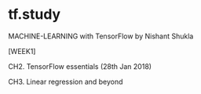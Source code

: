 # tf.study



MACHINE-LEARNING with TensorFlow by Nishant Shukla



[WEEK1]

  CH2. TensorFlow essentials (28th Jan 2018)
	
  CH3. Linear regression and beyond


